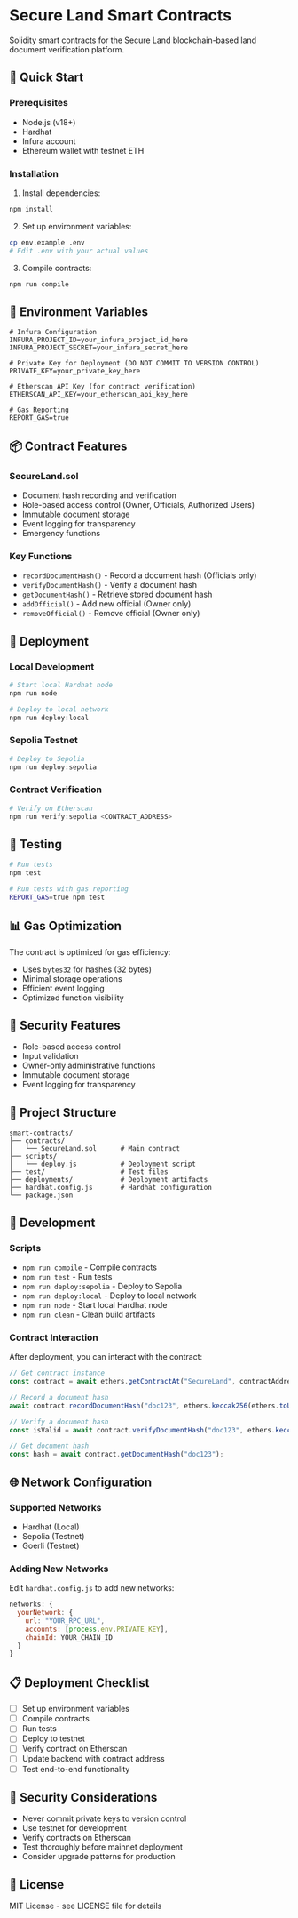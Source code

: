 # Secure Land Smart Contracts

Solidity smart contracts for the Secure Land blockchain-based land document verification platform.

## 🚀 Quick Start

### Prerequisites
- Node.js (v18+)
- Hardhat
- Infura account
- Ethereum wallet with testnet ETH

### Installation

1. Install dependencies:
```bash
npm install
```

2. Set up environment variables:
```bash
cp env.example .env
# Edit .env with your actual values
```

3. Compile contracts:
```bash
npm run compile
```

## 🔧 Environment Variables

```env
# Infura Configuration
INFURA_PROJECT_ID=your_infura_project_id_here
INFURA_PROJECT_SECRET=your_infura_secret_here

# Private Key for Deployment (DO NOT COMMIT TO VERSION CONTROL)
PRIVATE_KEY=your_private_key_here

# Etherscan API Key (for contract verification)
ETHERSCAN_API_KEY=your_etherscan_api_key_here

# Gas Reporting
REPORT_GAS=true
```

## 📦 Contract Features

### SecureLand.sol
- Document hash recording and verification
- Role-based access control (Owner, Officials, Authorized Users)
- Immutable document storage
- Event logging for transparency
- Emergency functions

### Key Functions
- `recordDocumentHash()` - Record a document hash (Officials only)
- `verifyDocumentHash()` - Verify a document hash
- `getDocumentHash()` - Retrieve stored document hash
- `addOfficial()` - Add new official (Owner only)
- `removeOfficial()` - Remove official (Owner only)

## 🚀 Deployment

### Local Development
```bash
# Start local Hardhat node
npm run node

# Deploy to local network
npm run deploy:local
```

### Sepolia Testnet
```bash
# Deploy to Sepolia
npm run deploy:sepolia
```

### Contract Verification
```bash
# Verify on Etherscan
npm run verify:sepolia <CONTRACT_ADDRESS>
```

## 🧪 Testing

```bash
# Run tests
npm test

# Run tests with gas reporting
REPORT_GAS=true npm test
```

## 📊 Gas Optimization

The contract is optimized for gas efficiency:
- Uses `bytes32` for hashes (32 bytes)
- Minimal storage operations
- Efficient event logging
- Optimized function visibility

## 🔐 Security Features

- Role-based access control
- Input validation
- Owner-only administrative functions
- Immutable document storage
- Event logging for transparency

## 📁 Project Structure

```
smart-contracts/
├── contracts/
│   └── SecureLand.sol      # Main contract
├── scripts/
│   └── deploy.js           # Deployment script
├── test/                   # Test files
├── deployments/            # Deployment artifacts
├── hardhat.config.js       # Hardhat configuration
└── package.json
```

## 🔧 Development

### Scripts
- `npm run compile` - Compile contracts
- `npm run test` - Run tests
- `npm run deploy:sepolia` - Deploy to Sepolia
- `npm run deploy:local` - Deploy to local network
- `npm run node` - Start local Hardhat node
- `npm run clean` - Clean build artifacts

### Contract Interaction

After deployment, you can interact with the contract:

```javascript
// Get contract instance
const contract = await ethers.getContractAt("SecureLand", contractAddress);

// Record a document hash
await contract.recordDocumentHash("doc123", ethers.keccak256(ethers.toUtf8Bytes("document content")));

// Verify a document hash
const isValid = await contract.verifyDocumentHash("doc123", ethers.keccak256(ethers.toUtf8Bytes("document content")));

// Get document hash
const hash = await contract.getDocumentHash("doc123");
```

## 🌐 Network Configuration

### Supported Networks
- Hardhat (Local)
- Sepolia (Testnet)
- Goerli (Testnet)

### Adding New Networks
Edit `hardhat.config.js` to add new networks:

```javascript
networks: {
  yourNetwork: {
    url: "YOUR_RPC_URL",
    accounts: [process.env.PRIVATE_KEY],
    chainId: YOUR_CHAIN_ID
  }
}
```

## 📋 Deployment Checklist

- [ ] Set up environment variables
- [ ] Compile contracts
- [ ] Run tests
- [ ] Deploy to testnet
- [ ] Verify contract on Etherscan
- [ ] Update backend with contract address
- [ ] Test end-to-end functionality

## 🚨 Security Considerations

- Never commit private keys to version control
- Use testnet for development
- Verify contracts on Etherscan
- Test thoroughly before mainnet deployment
- Consider upgrade patterns for production

## 📄 License

MIT License - see LICENSE file for details
